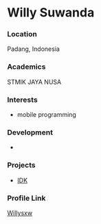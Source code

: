 # Willy Suwanda

### Location

Padang, Indonesia

### Academics

STMIK JAYA NUSA

### Interests

- mobile programming

### Development

- 

### Projects

- [IDK](https://github.com/willysxw/idk/)

### Profile Link

[Willysxw](https://github.com/willysxw/)
